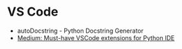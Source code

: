 VS Code
===

- autoDocstring - Python Docstring Generator
- [Medium: Must-have VSCode extensions for Python IDE](https://medium.com/@miniChang8/must-have-vscode-extensions-for-python-ide-3847a1a31d)

